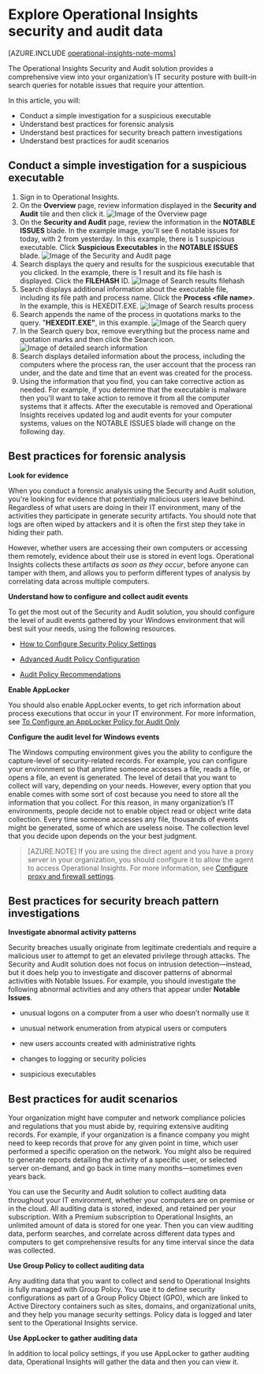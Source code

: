 <properties
   pageTitle="Explore Operational Insights security and audit data"
   description="Learn about how you can use the Security and Audit solution to get a comprehensive view into your organization’s IT security posture with built-in search queries for notable issues that require your attention"
   services="operational-insights"
   documentationCenter=""
   authors="bandersmsft"
   manager="jwhit"
   editor="tysonn" />
<tags
   ms.service="operational-insights"
   ms.devlang="na"
   ms.topic="article"
   ms.tgt_pltfrm="na"
   ms.workload="na"
   ms.date="06/08/2015"
   ms.author="banders" />

# Explore Operational Insights security and audit data

[AZURE.INCLUDE [operational-insights-note-moms](../includes/operational-insights-note-moms.md)]

The Operational Insights Security and Audit solution provides a comprehensive view into your organization’s IT security posture with built-in search queries for notable issues that require your attention.

In this article, you will:

- Conduct a simple investigation for a suspicious executable
- Understand best practices for forensic analysis
- Understand best practices for security breach pattern investigations
- Understand best practices for audit scenarios

## Conduct a simple investigation for a suspicious executable

1. Sign in to Operational Insights.
2. On the **Overview** page, review information displayed in the **Security and Audit** tile and then click it.
 ![Image of the Overview page](./media/operational-insights-security-audit/sec-audit-dash02.png)
3. On the **Security and Audit** page, review the information in the **NOTABLE ISSUES** blade. In the example image, you'll see 6 notable issues for today, with 2 from yesterday. In this example, there is 1 suspicious executable. Click **Suspicious Executables** in the **NOTABLE ISSUES** blade.
 ![Image of the Security and Audit page](./media/operational-insights-security-audit/sec-audit-dash03.png)
4. Search displays the query and results for the suspicious executable that you clicked. In the example, there is 1 result and its file hash is displayed. Click the **FILEHASH** ID.
 ![Image of Search results filehash](./media/operational-insights-security-audit/sec-audit-search01.png)
5. Search displays additional information about the executable file, including its file path and process name. Click the **Process &lt;file name&gt;**. In the example, this is HEXEDIT.EXE.
![Image of Search results process](./media/operational-insights-security-audit/sec-audit-search02.png)
6. Search appends the name of the process in quotations marks to the query. "**HEXEDIT.EXE"**, in this example.
 ![Image of the Search query](./media/operational-insights-security-audit/sec-audit-search03.png)
7. In the Search query box, remove everything but the process name and quotation marks and then click the Search icon.
 ![Image of detailed search information](./media/operational-insights-security-audit/sec-audit-search04.png)
8. Search displays detailed information about the process, including the computers where the process ran, the user account that the process ran under, and the date and time that an event was created for the process.
9. Using the information that you find, you can take corrective action as needed. For example, if you determine that the executable is malware then you'll want to take action to remove it from all the computer systems that it affects. After the executable is removed and Operational Insights receives updated log and audit events for your computer systems, values on the NOTABLE ISSUES blade will change on the following day.

## Best practices for forensic analysis

**Look for evidence**

When you conduct a forensic analysis using the Security and Audit solution, you're looking for evidence that potentially malicious users leave behind. Regardless of what users are doing in their IT environment, many of the activities they participate in generate security artifacts. You should note that logs are often wiped by attackers and it is often the first step they take in hiding their path.

However, whether users are accessing their own computers or accessing them remotely, evidence about their use is stored in event logs. Operational Insights collects these artifacts *as soon as they occur*, before anyone can tamper with them, and allows you to perform different types of analysis by correlating data across multiple computers.

**Understand how to configure and collect audit events**

To get the most out of the Security and Audit solution, you should configure the level of audit events gathered by your Windows environment that will best suit your needs, using the following resources.

- [How to Configure Security Policy Settings](https://technet.microsoft.com/library/dn135243(v=ws.10).aspx)

- [Advanced Audit Policy Configuration](https://technet.microsoft.com/library/jj852202(v=ws.10).aspx)

- [Audit Policy Recommendations](https://technet.microsoft.com/library/dn487457.aspx)

**Enable AppLocker**

You should also enable AppLocker events, to get rich information about process executions that occur in your IT environment. For more information, see [To Configure an AppLocker Policy for Audit Only](https://technet.microsoft.com/library/hh994622.aspx)

**Configure the audit level for Windows events**

The Windows computing environment gives you the ability to configure the capture-level of security-related records. For example, you can configure your environment so that anytime someone accesses a file, reads a file, or opens a file, an event is generated. The level of detail that you want to collect will vary, depending on your needs. However, every option that you enable comes with some sort of cost because you need to store all the information that you collect. For this reason, in many organization’s IT environments, people decide not to enable object read or object write data collection. Every time someone accesses any file, thousands of events might be generated, some of which are useless noise. The collection level that you decide upon depends on the your best judgment.

>[AZURE.NOTE] If you are using the direct agent and you have a proxy server in your organization, you should configure it to allow the agent to access Operational Insights. For more information, see [Configure proxy and firewall settings](operational-insights-proxy-firewall.md).

## Best practices for security breach pattern investigations

**Investigate abnormal activity patterns**

Security breaches usually originate from legitimate credentials and require a malicious user to attempt to get an elevated privilege through attacks. The Security and Audit solution does not focus on intrusion detection—instead, but it does help you to investigate and discover patterns of abnormal activities with Notable Issues. For example, you should investigate the following abnormal activities and any others that appear under **Notable Issues**.

- unusual logons on a computer from a user who doesn’t normally use it

- unusual network enumeration from atypical users or computers

- new users accounts created with administrative rights

- changes to logging or security policies

- suspicious executables

## Best practices for audit scenarios

Your organization might have computer and network compliance policies and regulations that you must abide by, requiring extensive auditing records. For example, if your organization is a finance company you might need to keep records that prove for any given point in time, which user performed a specific operation on the network. You might also be required to generate reports detailing the activity of a specific user, or selected server on-demand, and go back in time many months—sometimes even years back.

You can use the Security and Audit solution to collect auditing data throughout your IT environment, whether your computers are on premise or in the cloud. All auditing data is stored, indexed, and retained per your subscription. With a Premium subscription to Operational Insights, an unlimited amount of data is stored for one year. Then you can view auditing data, perform searches, and correlate across different data types and computers to get comprehensive results for any time interval since the data was collected.

**Use Group Policy to collect auditing data**

Any auditing data that you want to collect and send to Operational Insights is fully managed with Group Policy. You use it to define security configurations as part of a Group Policy Object (GPO), which are linked to Active Directory containers such as sites, domains, and organizational units, and they help you manage security settings. Policy data is logged and later sent to the Operational Insights service.

**Use AppLocker to gather auditing data**

In addition to local policy settings, if you use AppLocker to gather auditing data, Operational Insights will gather the data and then you can view it.

